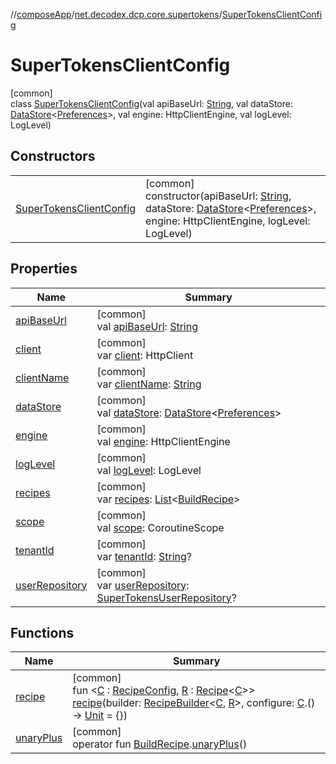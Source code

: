 //[composeApp](../../../index.md)/[net.decodex.dcp.core.supertokens](../index.md)/[SuperTokensClientConfig](index.md)

# SuperTokensClientConfig

[common]\
class [SuperTokensClientConfig](index.md)(val apiBaseUrl: [String](https://kotlinlang.org/api/latest/jvm/stdlib/kotlin/-string/index.html), val dataStore: [DataStore](https://developer.android.com/reference/kotlin/androidx/datastore/core/DataStore.html)&lt;[Preferences](https://developer.android.com/reference/kotlin/androidx/datastore/preferences/core/Preferences.html)&gt;, val engine: HttpClientEngine, val logLevel: LogLevel)

## Constructors

| | |
|---|---|
| [SuperTokensClientConfig](-super-tokens-client-config.md) | [common]<br>constructor(apiBaseUrl: [String](https://kotlinlang.org/api/latest/jvm/stdlib/kotlin/-string/index.html), dataStore: [DataStore](https://developer.android.com/reference/kotlin/androidx/datastore/core/DataStore.html)&lt;[Preferences](https://developer.android.com/reference/kotlin/androidx/datastore/preferences/core/Preferences.html)&gt;, engine: HttpClientEngine, logLevel: LogLevel) |

## Properties

| Name | Summary |
|---|---|
| [apiBaseUrl](api-base-url.md) | [common]<br>val [apiBaseUrl](api-base-url.md): [String](https://kotlinlang.org/api/latest/jvm/stdlib/kotlin/-string/index.html) |
| [client](client.md) | [common]<br>var [client](client.md): HttpClient |
| [clientName](client-name.md) | [common]<br>var [clientName](client-name.md): [String](https://kotlinlang.org/api/latest/jvm/stdlib/kotlin/-string/index.html) |
| [dataStore](data-store.md) | [common]<br>val [dataStore](data-store.md): [DataStore](https://developer.android.com/reference/kotlin/androidx/datastore/core/DataStore.html)&lt;[Preferences](https://developer.android.com/reference/kotlin/androidx/datastore/preferences/core/Preferences.html)&gt; |
| [engine](engine.md) | [common]<br>val [engine](engine.md): HttpClientEngine |
| [logLevel](log-level.md) | [common]<br>val [logLevel](log-level.md): LogLevel |
| [recipes](recipes.md) | [common]<br>var [recipes](recipes.md): [List](https://kotlinlang.org/api/latest/jvm/stdlib/kotlin.collections/-list/index.html)&lt;[BuildRecipe](../../net.decodex.dcp.core.supertokens.recipes/-build-recipe/index.md)&gt; |
| [scope](scope.md) | [common]<br>val [scope](scope.md): CoroutineScope |
| [tenantId](tenant-id.md) | [common]<br>var [tenantId](tenant-id.md): [String](https://kotlinlang.org/api/latest/jvm/stdlib/kotlin/-string/index.html)? |
| [userRepository](user-repository.md) | [common]<br>var [userRepository](user-repository.md): [SuperTokensUserRepository](../../net.decodex.dcp.core.supertokens.recipes.core.repositories/-super-tokens-user-repository/index.md)? |

## Functions

| Name | Summary |
|---|---|
| [recipe](recipe.md) | [common]<br>fun &lt;[C](recipe.md) : [RecipeConfig](../../net.decodex.dcp.core.supertokens.recipes/-recipe-config/index.md), [R](recipe.md) : [Recipe](../../net.decodex.dcp.core.supertokens.recipes/-recipe/index.md)&lt;[C](recipe.md)&gt;&gt; [recipe](recipe.md)(builder: [RecipeBuilder](../../net.decodex.dcp.core.supertokens.recipes/-recipe-builder/index.md)&lt;[C](recipe.md), [R](recipe.md)&gt;, configure: [C](recipe.md).() -&gt; [Unit](https://kotlinlang.org/api/latest/jvm/stdlib/kotlin/-unit/index.html) = {}) |
| [unaryPlus](unary-plus.md) | [common]<br>operator fun [BuildRecipe](../../net.decodex.dcp.core.supertokens.recipes/-build-recipe/index.md).[unaryPlus](unary-plus.md)() |
